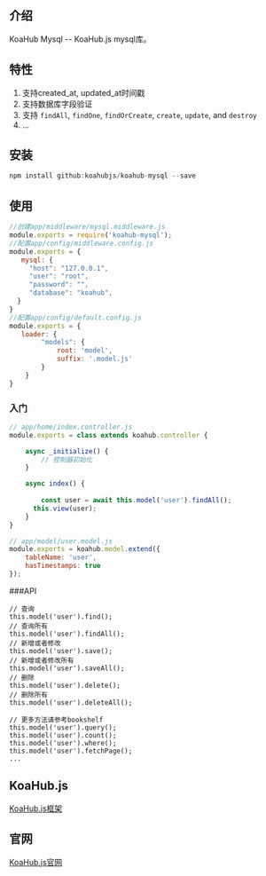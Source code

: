 ## 介绍

KoaHub Mysql -- KoaHub.js mysql库。

## 特性
1. 支持created_at, updated_at时间戳
2. 支持数据库字段验证
3. 支持 `findAll`, `findOne`, `findOrCreate`, `create`, `update`, and `destroy`
4. ...

## 安装
```js
npm install github:koahubjs/koahub-mysql --save
```

## 使用

```javascript
//创建app/middleware/mysql.middleware.js
module.exports = require('koahub-mysql');
//配置app/config/middleware.config.js
module.exports = {
   mysql: {
     "host": "127.0.0.1",
     "user": "root",
     "password": "",
     "database": "koahub",
  }
}
//配置app/config/default.config.js
module.exports = {
   loader: {
        "models": {
            root: 'model',
            suffix: '.model.js'
        }
    }
}
```

### 入门
```js
// app/home/index.controller.js
module.exports = class extends koahub.controller {

    async _initialize() {
        // 控制器初始化
    }

    async index() {
    	 
    	const user = await this.model('user').findAll();
      this.view(user);
    }
}

// app/model/user.model.js
module.exports = koahub.model.extend({
    tableName: 'user',
    hasTimestamps: true
});
```
###API
```
// 查询
this.model('user').find();
// 查询所有
this.model('user').findAll();
// 新增或者修改
this.model('user').save();
// 新增或者修改所有
this.model('user').saveAll();
// 删除
this.model('user').delete();
// 删除所有
this.model('user').deleteAll();

// 更多方法请参考bookshelf
this.model('user').query();
this.model('user').count();
this.model('user').where();
this.model('user').fetchPage();
...

```

## KoaHub.js
[KoaHub.js框架](https://github.com/koahubjs/koahub)

## 官网
[KoaHub.js官网](http://js.koahub.com)